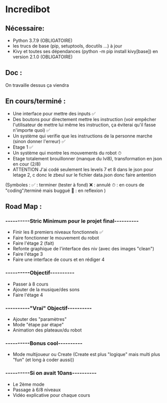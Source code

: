# Incredibot

## Nécessaire:
* Python 3.7.9 (OBLIGATOIRE)
* les trucs de base (pip, setuptools, docutils ...) à jour
* Kivy et toutes ses dépendances (python -m pip install kivy[base]) en version 2.1.0 (OBLIGATOIRE)
## Doc :

On travaille dessus ça viendra

## En cours/terminé :

* Une interface pour mettre des inputs ✅
* Des boutons pour directement mettre les instruction (voir empêcher l'utilisateur de mettre lui même les instruction, ça éviterai qu'il fasse n'importe quoi) ✅
* Un système qui verifie que les instructions de la personne marche (sinon donner l'erreur) ✅
* Etage 1 ✅
* Un système qui montre les mouvements du robot ⏱ 
* Etage totalement brouillonner (manque du lvl8), transformation en json en cour (2/8)
* ATTENTION J'ai codé seulement les levels 7 et 8 dans le json pour letage 2, c donc le zbeul sur le fichier data.json donc faire antention

(Symboles : ✅ : terminer (tester à fond) ❌ : annulé ⏱ : en cours de "coding"/terminé mais buggué 🧠 : en reflexion )

## Road Map  :

### ----------Stric Minimum pour le projet final----------
* Finir les 8 premiers niveaux fonctionnels ✅
* Faire fonctionner le mouvement du robot
* Faire l'étage 2 (fait)
* Refonte graphique de l'interface des niv (avec des images "clean")
* Faire l'étage 3
* Faire une interface de cours et en rédiger 4
### ----------Objectif----------
* Passer à 8 cours
* Ajouter de la musique/des sons
* Faire l'étage 4
### ----------"Vrai" Objectif----------
* Ajouter des "paramètres"
* Mode "étape par étape"
* Animation des plateaux/du robot
### ----------Bonus cool----------
* Mode multijoueur ou Create (Create est plus "logique" mais multi plus "fun" (et long à coder aussi))
### ----------Si on avait 10ans----------
* Le 2ème mode
* Passage à 6/8 niveaux 
* Vidéo explicative pour chaque cours
